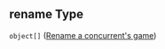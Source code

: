 ## rename Type

`object[]` ([Rename a concurrent's game](generic-properties-root-addrename-competitors-games-properties-rename-competitor-game-rename-a-concurrents-game.md))
